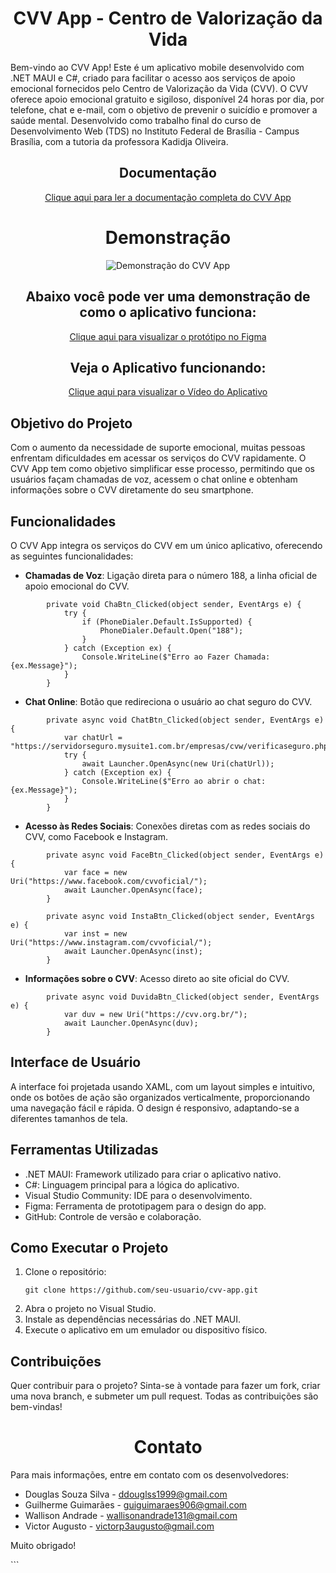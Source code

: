 <h1 align="center">CVV App - Centro de Valorização da Vida</h1>

<p>Bem-vindo ao CVV App! Este é um aplicativo mobile desenvolvido com .NET MAUI e C#, criado para facilitar o acesso aos serviços de apoio emocional fornecidos pelo Centro de Valorização da Vida (CVV). O CVV oferece apoio emocional gratuito e sigiloso, disponível 24 horas por dia, por telefone, chat e e-mail, com o objetivo de prevenir o suicídio e promover a saúde mental. Desenvolvido como trabalho final do curso de Desenvolvimento Web (TDS) no Instituto Federal de Brasília - Campus Brasília, com a tutoria da professora Kadidja Oliveira.</p>

<section>
            <h1 align="center">Documentação</h1>
            <p align="center">
                <a href="https://drive.google.com/file/d/1DtWBoFHUyJboX08aTTFflzYkCoM8q4x6/view?usp=sharing">Clique aqui para ler a documentação completa do CVV App</a>
            </p>
        </section>

<h1 align="center">Demonstração</h1>

<p align="center">
  <img src="https://github.com/user-attachments/assets/b6e6c91f-4fb6-4bcb-b7d7-26b186e7ef6b" alt="Demonstração do CVV App" />
</p>

<h2 align="center">Abaixo você pode ver uma demonstração de como o aplicativo funciona:</h2>
<p align="center">
  <a href="https://www.figma.com/proto/FbJ7ZX04wGpkE9wnl2xjoA/CVV-APP?node-id=20-28&node-type=canvas&t=2csSPgefAZgBADcE-0&scaling=scale-down&content-scaling=fixed&page-id=20%3A27">Clique aqui para visualizar o protótipo no Figma</a>
</p>

<h2 align="center"> Veja o Aplicativo funcionando: </h2>
<p align="center">
  <a href="https://drive.google.com/file/d/1t9rklULcccuuS-tolU1Mk9PMuX5ZZFHw/view?usp=sharing">Clique aqui para visualizar o Vídeo do Aplicativo</a>
</p>

<h2 align="left">Objetivo do Projeto</h2>
<p>Com o aumento da necessidade de suporte emocional, muitas pessoas enfrentam dificuldades em acessar os serviços do CVV rapidamente. O CVV App tem como objetivo simplificar esse processo, permitindo que os usuários façam chamadas de voz, acessem o chat online e obtenham informações sobre o CVV diretamente do seu smartphone.</p>

<h2 align="left">Funcionalidades</h2>
<p>O CVV App integra os serviços do CVV em um único aplicativo, oferecendo as seguintes funcionalidades:</p>

<ul>
  <li><b>Chamadas de Voz</b>: Ligação direta para o número 188, a linha oficial de apoio emocional do CVV.</li>
</ul>


            private void ChaBtn_Clicked(object sender, EventArgs e) {
                try {
                    if (PhoneDialer.Default.IsSupported) {
                        PhoneDialer.Default.Open("188");
                    }
                } catch (Exception ex) {
                    Console.WriteLine($"Erro ao Fazer Chamada: {ex.Message}");
                }
            }

<ul>
<li><b>Chat Online</b>: Botão que redireciona o usuário ao chat seguro do CVV.</li>
</ul>

            private async void ChatBtn_Clicked(object sender, EventArgs e) {
                var chatUrl = "https://servidorseguro.mysuite1.com.br/empresas/cvw/verificaseguro.php";
                try {
                    await Launcher.OpenAsync(new Uri(chatUrl));
                } catch (Exception ex) {
                    Console.WriteLine($"Erro ao abrir o chat: {ex.Message}");
                }
            }

<ul> <li><b>Acesso às Redes Sociais</b>: Conexões diretas com as redes sociais do CVV, como Facebook e Instagram.</li> </ul>

            private async void FaceBtn_Clicked(object sender, EventArgs e) {
                var face = new Uri("https://www.facebook.com/cvvoficial/");
                await Launcher.OpenAsync(face);
            }
            
            private async void InstaBtn_Clicked(object sender, EventArgs e) {
                var inst = new Uri("https://www.instagram.com/cvvoficial/");
                await Launcher.OpenAsync(inst);
            }

<ul> <li><b>Informações sobre o CVV</b>: Acesso direto ao site oficial do CVV.</li> </ul>

            private async void DuvidaBtn_Clicked(object sender, EventArgs e) {
                var duv = new Uri("https://cvv.org.br/");
                await Launcher.OpenAsync(duv);
            }

<h2 align="left">Interface de Usuário</h2> <p>A interface foi projetada usando XAML, com um layout simples e intuitivo, onde os botões de ação são organizados verticalmente, proporcionando uma navegação fácil e rápida. O design é responsivo, adaptando-se a diferentes tamanhos de tela.</p> <h2 align="left">Ferramentas Utilizadas</h2> <ul> <li>.NET MAUI: Framework utilizado para criar o aplicativo nativo.</li> <li>C#: Linguagem principal para a lógica do aplicativo.</li> <li>Visual Studio Community: IDE para o desenvolvimento.</li> <li>Figma: Ferramenta de prototipagem para o design do app.</li> <li>GitHub: Controle de versão e colaboração.</li> </ul> <h2 align="left">Como Executar o Projeto</h2> <ol> <li>Clone o repositório: <pre><code>git clone https://github.com/seu-usuario/cvv-app.git</code></pre> </li> <li>Abra o projeto no Visual Studio.</li> <li>Instale as dependências necessárias do .NET MAUI.</li> <li>Execute o aplicativo em um emulador ou dispositivo físico.</li> </ol> <h2 align="left">Contribuições</h2> <p>Quer contribuir para o projeto? Sinta-se à vontade para fazer um fork, criar uma nova branch, e submeter um pull request. Todas as contribuições são bem-vindas!</p> <h1 align="center">Contato</h1> <p align="left">Para mais informações, entre em contato com os desenvolvedores:</p> <ul> <li>Douglas Souza Silva - <a href="mailto:ddouglss1999@gmail.com">ddouglss1999@gmail.com</a></li> <li>Guilherme Guimarães - <a href="mailto:guiguimaraes906@gmail.com">guiguimaraes906@gmail.com</a></li> <li>Wallison Andrade - <a href="mailto:wallisonandrade131@gmail.com">wallisonandrade131@gmail.com</a></li> <li>Victor Augusto - <a href="mailto:victorp3augusto@gmail.com">victorp3augusto@gmail.com</a></li> </ul> <p>Muito obrigado!</p> ```









